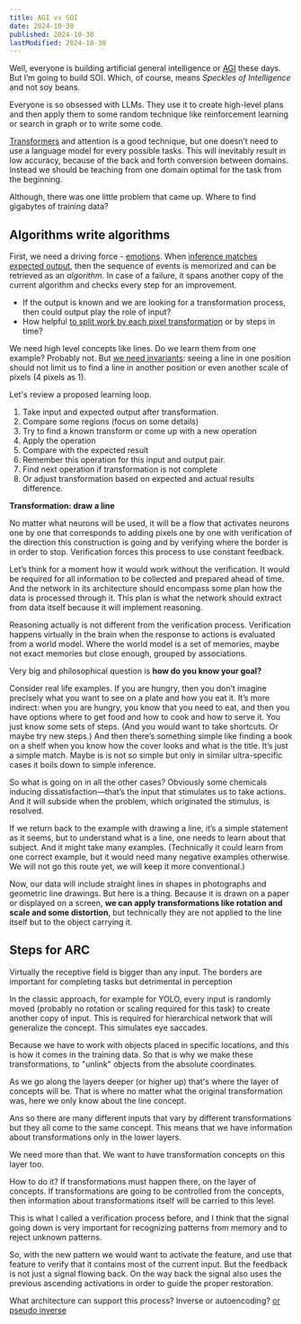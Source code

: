 ```yaml
---
title: AGI vs SOI
date: 2024-10-30
published: 2024-10-30
lastModified: 2024-10-30
---
```


Well, everyone is building artificial general intelligence or [AGI](/ai/arc) these days. But I’m going to build SOI. 
Which, of course, means _Speckles of Intelligence_ and not soy beans.

Everyone is so obsessed with LLMs. They use it to create high-level plans and then apply them to some random technique like reinforcement learning or search in graph or to write some code.  

[Transformers](/ai/the-smallest-transformer) and attention is a good technique, but one doesn’t need to use a language model for every possible tasks. This will inevitably result in low accuracy, because of the back and forth conversion between domains. Instead we should be teaching from one domain optimal for the task from the beginning. 

Although, there was one little problem that came up. Where to find gigabytes of training data?

## Algorithms write algorithms 

First, we need a driving force - [emotions](/ai/agent-emotion-model). When [inference matches expected output](/ai/active-inference), then the sequence of events is memorized and can be retrieved as an _algorithm_. In case of a failure, it spans another copy of the current algorithm and checks every step for an improvement.

- If the output is known and we are looking for a transformation process, then could output play the role of input?
- How helpful [to split work by each pixel transformation](/blog/intelligent-work-with-pixels)  or by steps in time?

We need high level concepts like lines. Do we learn them from one example? Probably not. But [we need invariants](/ai/understanding-invariants-in-ann): seeing a line in one position should not limit us to find a line in another position or even another scale of pixels (4 pixels as 1).

Let's review a proposed learning loop.

1. Take input and expected output after transformation.
2. Compare some regions (focus on some details)
3. Try to find a known transform or come up with a new operation 
4. Apply the operation 
5. Compare with the expected result 
6. Remember this operation for this input and output pair.
7. Find next operation if transformation is not complete 
8. Or adjust transformation based on expected and actual results difference.


**Transformation: draw a line**

No matter what neurons will be used, it will be a flow that activates neurons one by one that corresponds to adding pixels one by one with verification of the direction this construction is going and by verifying where the border is in order to stop. Verification forces this process to use constant feedback.

Let’s think for a moment how it would work without the verification. It would be required for all information to be collected and prepared ahead of time. And the network in its architecture should encompass some plan how the data is processed through it. 
This plan is what the network should extract from data itself because it will implement reasoning.  

Reasoning actually is not different from the verification process. Verification happens virtually in the brain when the response to actions is evaluated from a world model. Where the world model is a set of memories, maybe not exact memories but close enough, grouped by associations.

Very big and philosophical question is **how do you know your goal?**

Consider real life examples. If you are hungry, then you don’t imagine precisely what you want to see on a plate and how you eat it. It’s more indirect: when you are hungry, you know that you need to eat, and then you have options where to get food and how to cook and how to serve it. You just know some sets of steps. (And you would want to take shortcuts. Or maybe try new steps.)
And then there’s something simple like finding a book on a shelf when you know how the cover looks and what is the title. It’s just a simple match. Maybe is is not so simple but only in similar ultra-specific cases it boils down to simple inference.

So what is going on in all the other cases?
Obviously some chemicals inducing dissatisfaction—that’s the input that stimulates us to take actions. And it will subside when the problem, which originated the stimulus, is resolved.

If we return back to the example with drawing a line, it’s a simple statement as it seems, but to understand what is a line, one needs to learn about that subject. And it might take many examples. (Technically it could learn from one correct example, but it would need many negative examples otherwise. We will not go this route yet, we will keep it more conventional.)

Now, our data will include straight lines in shapes in photographs and geometric line drawings. But here is a thing. Because it is drawn on a paper or displayed on a screen, **we can apply transformations like rotation and scale and some distortion**, but technically they are not applied to the line itself but to the object carrying it.

## Steps for ARC

Virtually the receptive field is bigger than any input. The borders are important for completing tasks but detrimental in perception

In the classic approach, for example for YOLO, every input is randomly moved (probably no rotation or scaling required for this task) to create another copy of input. This is required for hierarchical network that will generalize the concept. This simulates eye saccades. 

Because we have to work with objects placed in specific locations, and this is how it comes in the training data. So that is why we make these transformations, to "unlink" objects from the absolute coordinates. 

As we go along the layers deeper (or higher up) that's where the layer of concepts will be. That is where no matter what the original transformation was, here we only know about the line concept.

Ans so there are many different inputs that vary by different transformations but they all come to the same concept. This means that we have information about transformations only in the lower layers.

We need more than that. We want to have transformation concepts on this layer too.

How to do it? If transformations must happen there, on the layer of concepts. 
If transformations are going to be controlled from the concepts, then information about transformations itself will be carried to this level.

This is what I called a verification process before, and I think that the signal going down is very important for recognizing patterns from memory and to reject unknown patterns. 

So, with the new pattern we would want to activate the feature, and use that feature to verify that it contains most of the current input. But the feedback is not just a signal flowing back. On the way back the signal also uses the previous ascending activations in order to guide the proper restoration.

What architecture can support this process? Inverse or autoencoding? [or pseudo inverse](https://ai.stackexchange.com/questions/17566/can-we-get-the-inverse-of-the-function-that-a-neural-network-represents)
